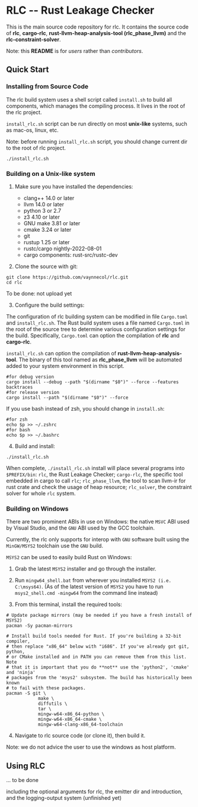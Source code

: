 # RLC -- Rust Leakage Checker

This is the main source code repository for rlc.
It contains the source code of **rlc**, **cargo-rlc**, **rust-llvm-heap-analysis-tool (rlc_phase_llvm)** and the **rlc-constraint-solver**.

Note: this **README** is for _users_ rather than _contributors_. 

## Quick Start
### Installing from Source Code

The rlc build system uses a shell script called `install.sh` to build all components, which manages the compiling process.
It lives in the root of the rlc project.

`install_rlc.sh` script can be run directly on most **unix-like** systems, such as mac-os, linux, etc.

Note: before running `install_rlc.sh` script, you should change current dir to the root of rlc project.

```shell
./install_rlc.sh
```

### Building on a Unix-like system
1. Make sure you have installed the dependencies:

   * clang++ 14.0 or later
   * llvm 14.0 or later
   * python 3 or 2.7 
   * z3 4.10 or later
   * GNU make 3.81 or later 
   * cmake 3.24 or later 
   * git
   * rustup 1.25 or later
   * rustc/cargo nightly-2022-08-01
   * cargo components: rust-src/rustc-dev

2. Clone the source with git:

```shell
git clone https://github.com/vaynnecol/rlc.git
cd rlc
```

To be done: not upload yet

3. Configure the build settings:

The configuration of rlc building system can be modified in file `Cargo.toml` and `install_rlc.sh`.
The Rust build system uses a file named `Cargo.toml` in the root of the source tree to determine various configuration settings for the build.
Specifically, `Cargo.toml` can option the compilation of **rlc** and **cargo-rlc**.

`install_rlc.sh` can option the compilation of **rust-llvm-heap-analysis-tool**. The binary of this tool named as **rlc_phase_llvm** will be automated added to your system environment in this script.

```shell
#for debug version
cargo install --debug --path "$(dirname "$0")" --force --features backtraces
#for release version
cargo install --path "$(dirname "$0")" --force
```

If you use bash instead of zsh, you should change in `install.sh`:
```shell
#for zsh
echo $p >> ~/.zshrc
#for bash
echo $p >> ~/.bashrc 
```

4. Build and install:
```shell
./install_rlc.sh
```

When complete, `./install_rlc.sh` install will place several programs into `$PREFIX/bin`: `rlc`, the Rust Leakage Checker; `cargo-rlc`, the specific tool embedded in cargo to call `rlc`; `rlc_phase_llvm`, the tool to scan llvm-ir for rust crate and check the usage of heap resource; `rlc_solver`, the constraint solver for whole `rlc` system.

### Building on Windows

There are two prominent ABIs in use on Windows: the native `MSVC` ABI used by Visual Studio, and the `GNU` ABI used by the GCC toolchain.

Currently, the rlc only supports for interop with `GNU` software built using the `MinGW/MSYS2` toolchain use the `GNU` build.

`MSYS2` can be used to easily build Rust on Windows:

1. Grab the latest `MSYS2` installer and go through the installer.

2. Run `mingw64_shell.bat` from wherever you installed `MSYS2 (i.e. C:\msys64)`. (As of the latest version of `MSYS2` you have to run `msys2_shell.cmd -mingw64` from the command line instead)

3. From this terminal, install the required tools:

```shell
# Update package mirrors (may be needed if you have a fresh install of MSYS2)
pacman -Sy pacman-mirrors

# Install build tools needed for Rust. If you're building a 32-bit compiler,
# then replace "x86_64" below with "i686". If you've already got git, python,
# or CMake installed and in PATH you can remove them from this list. Note
# that it is important that you do **not** use the 'python2', 'cmake' and 'ninja'
# packages from the 'msys2' subsystem. The build has historically been known
# to fail with these packages.
pacman -S git \
            make \
            diffutils \
            tar \
            mingw-w64-x86_64-python \
            mingw-w64-x86_64-cmake \
            mingw-w64-clang-x86_64-toolchain
```

4. Navigate to rlc source code (or clone it), then build it.

Note: we do not advice the user to use the windows as host platform.

## Using RLC
... to be done

including the optional arguments for rlc, the emitter dir and introduction, and the logging-output system (unfinished yet)